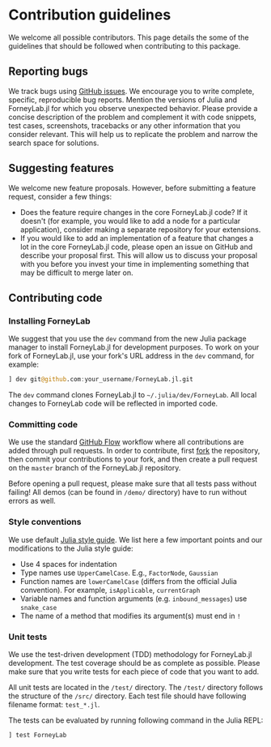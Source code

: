 # Contribution guidelines

We welcome all possible contributors. This page details the some of the guidelines that should be followed when contributing to this package.

## Reporting bugs

We track bugs using [GitHub issues](https://github.com/biaslab/ForneyLab.jl/issues). We encourage you to write complete, specific, reproducible bug reports. Mention the versions of Julia and ForneyLab.jl for which you observe unexpected behavior. Please provide a concise description of the problem and complement it with code snippets, test cases, screenshots, tracebacks or any other information that you consider relevant. This will help us to replicate the problem and narrow the search space for solutions.

## Suggesting features

We welcome new feature proposals. However, before submitting a feature request, consider a few things:

- Does the feature require changes in the core ForneyLab.jl code? If it doesn't (for example, you would like to add a node for a particular application), consider making a separate repository for your extensions.
- If you would like to add an implementation of a feature that changes a lot in the core ForneyLab.jl code, please open an issue on GitHub and describe your proposal first. This will allow us to discuss your proposal with you before you invest your time in implementing something that may be difficult to merge later on.

## Contributing code

### Installing ForneyLab

We suggest that you use the `dev` command from the new Julia package manager to
install ForneyLab.jl for development purposes. To work on your fork of ForneyLab.jl, use your fork's URL address in the `dev` command, for example:

```jl
] dev git@github.com:your_username/ForneyLab.jl.git
```

The `dev` command clones ForneyLab.jl to `~/.julia/dev/ForneyLab`. All local
changes to ForneyLab code will be reflected in imported code.

### Committing code

We use the standard [GitHub Flow](https://guides.github.com/introduction/flow/) workflow where all contributions are added through pull requests. In order to contribute, first [fork](https://guides.github.com/activities/forking/) the repository, then commit your contributions to your fork, and then create a pull request on the `master` branch of the ForneyLab.jl repository.

Before opening a pull request, please make sure that all tests pass without
failing! All demos (can be found in `/demo/` directory) have to run without errors as well.

### Style conventions

We use default [Julia style guide](https://docs.julialang.org/en/v1/manual/style-guide/index.html). We list here a few important points and our modifications to the Julia style guide:

- Use 4 spaces for indentation
- Type names use `UpperCamelCase`. E.g., `FactorNode`, `Gaussian`
- Function names are `lowerCamelCase` (differs from the official Julia
  convention). For example, `isApplicable`, `currentGraph`
- Variable names and function arguments (e.g. `inbound_messages`) use `snake_case`
- The name of a method that modifies its argument(s) must end in `!`

### Unit tests

We use the test-driven development (TDD) methodology for ForneyLab.jl development. The test coverage should be as complete as possible. Please make sure that you write tests for each piece of code that you want to add.

All unit tests are located in the `/test/` directory. The `/test/` directory follows the structure of the `/src/` directory. Each test file should have following filename format: `test_*.jl`.

The tests can be evaluated by running following command in the Julia REPL:

```jl
] test ForneyLab
```
